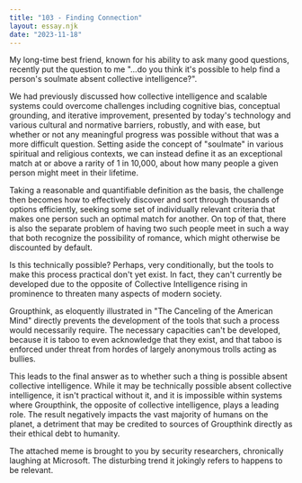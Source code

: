 ```yaml
---
title: "103 - Finding Connection"
layout: essay.njk
date: "2023-11-18"
---
```


My long-time best friend, known for his ability to ask many good questions, recently put the question to me "...do you think it's possible to help find a person's soulmate absent collective intelligence?".

We had previously discussed how collective intelligence and scalable systems could overcome challenges including cognitive bias, conceptual grounding, and iterative improvement, presented by today's technology and various cultural and normative barriers, robustly, and with ease, but whether or not any meaningful progress was possible without that was a more difficult question. Setting aside the concept of "soulmate" in various spiritual and religious contexts, we can instead define it as an exceptional match at or above a rarity of 1 in 10,000, about how many people a given person might meet in their lifetime.

Taking a reasonable and quantifiable definition as the basis, the challenge then becomes how to effectively discover and sort through thousands of options efficiently, seeking some set of individually relevant criteria that makes one person such an optimal match for another. On top of that, there is also the separate problem of having two such people meet in such a way that both recognize the possibility of romance, which might otherwise be discounted by default.

Is this technically possible? Perhaps, very conditionally, but the tools to make this process practical don't yet exist. In fact, they can't currently be developed due to the opposite of Collective Intelligence rising in prominence to threaten many aspects of modern society.

Groupthink, as eloquently illustrated in "The Canceling of the American Mind" directly prevents the development of the tools that such a process would necessarily require. The necessary capacities can't be developed, because it is taboo to even acknowledge that they exist, and that taboo is enforced under threat from hordes of largely anonymous trolls acting as bullies.

This leads to the final answer as to whether such a thing is possible absent collective intelligence. While it may be technically possible absent collective intelligence, it isn't practical without it, and it is impossible within systems where Groupthink, the opposite of collective intelligence, plays a leading role. The result negatively impacts the vast majority of humans on the planet, a detriment that may be credited to sources of Groupthink directly as their ethical debt to humanity.

The attached meme is brought to you by security researchers, chronically laughing at Microsoft. The disturbing trend it jokingly refers to happens to be relevant.